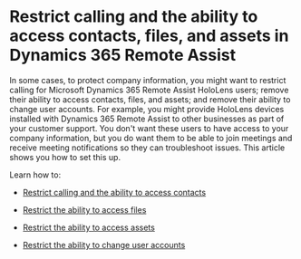 

# Restrict calling and the ability to access contacts, files, and assets in Dynamics 365 Remote Assist

In some cases, to protect company information, you might want to restrict calling for Microsoft Dynamics 365 Remote Assist HoloLens users; remove their ability to access contacts, files, and assets; and remove their ability to change user accounts. For example, you might provide HoloLens devices installed with Dynamics 365 Remote Assist to other businesses as part of your customer support. You don't want these users to have access to your company information, but you do want them to be able to join meetings and receive meeting notifications so they can troubleshoot issues. This article shows you how to set this up. 

Learn how to:

- [Restrict calling and the ability to access contacts](restricted-mode-calling.md)

- [Restrict the ability to access files](restricted-mode-files.md)

- [Restrict the ability to access assets](restricted-mode-assets.md)

- [Restrict the ability to change user accounts](restricted-mode-signout.md)

